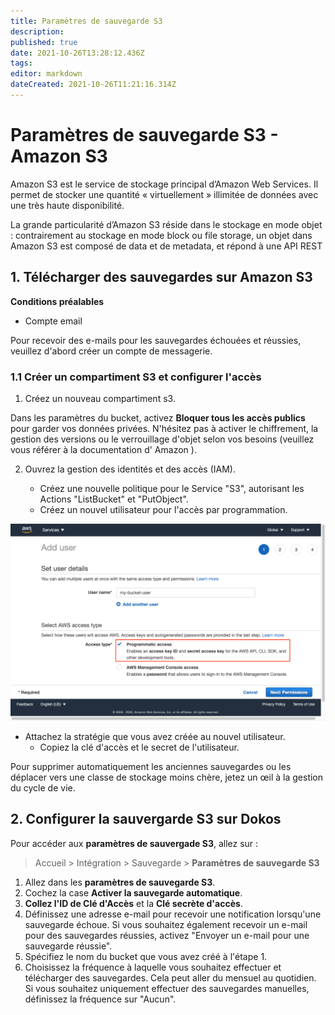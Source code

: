 ```yaml
---
title: Paramètres de sauvegarde S3
description: 
published: true
date: 2021-10-26T13:28:12.436Z
tags: 
editor: markdown
dateCreated: 2021-10-26T11:21:16.314Z
---
```


# Paramètres de sauvegarde S3 - Amazon S3

Amazon S3 est le service de stockage principal d’Amazon Web Services. Il permet de stocker une quantité « virtuellement » illimitée de données avec une très haute disponibilité.

La grande particularité d’Amazon S3 réside dans le stockage en mode objet : contrairement au stockage en mode block ou file storage, un objet dans Amazon S3 est composé de data et de metadata, et répond à une API REST

## 1. Télécharger des sauvegardes sur Amazon S3

**Conditions préalables**
- Compte email

Pour recevoir des e-mails pour les sauvegardes échouées et réussies, veuillez d'abord créer un compte de messagerie.

### 1.1 Créer un compartiment S3 et configurer l'accès 

1. Créez un nouveau compartiment s3.

Dans les paramètres du bucket, activez **Bloquer tous les accès publics**  pour garder vos données privées. N'hésitez pas à activer le chiffrement, la gestion des versions ou le verrouillage d'objet selon vos besoins (veuillez vous référer à la documentation d' Amazon ).

2. Ouvrez la gestion des identités et des accès (IAM).

	- Créez une nouvelle politique pour le Service "S3", autorisant les Actions "ListBucket" et "PutObject".
	- Créez un nouvel utilisateur pour l'accès par programmation.
  
  ![s3_backup_add_user.png](/content/integrations/s3-backup-settings/s3_backup_add_user.png)
  
- Attachez la stratégie que vous avez créée au nouvel utilisateur.
	- Copiez la clé d'accès et le secret de l'utilisateur.
	
Pour supprimer automatiquement les anciennes sauvegardes ou les déplacer vers une classe de stockage moins chère, jetez un œil à la gestion du cycle de vie.

## 2. Configurer la sauvergarde S3 sur Dokos

Pour accéder aux **paramètres de sauvergade S3**, allez sur :

> Accueil > Intégration > Sauvegarde > **Paramètres de sauvegarde S3**

1. Allez dans les **paramètres de sauvegarde S3**.
2. Cochez la case **Activer la sauvegarde automatique**.
3. **Collez l'ID de Clé d'Accès** et la **Clé secrète d'accès**.
4. Définissez une adresse e-mail pour recevoir une notification lorsqu'une sauvegarde échoue. Si vous souhaitez également recevoir un e-mail pour des sauvegardes réussies, activez "Envoyer un e-mail pour une sauvegarde réussie".
5. Spécifiez le nom du bucket que vous avez créé à l'étape 1.
6. Choisissez la fréquence à laquelle vous souhaitez effectuer et télécharger des sauvegardes. Cela peut aller du mensuel au quotidien. Si vous souhaitez uniquement effectuer des sauvegardes manuelles, définissez la fréquence sur "Aucun".